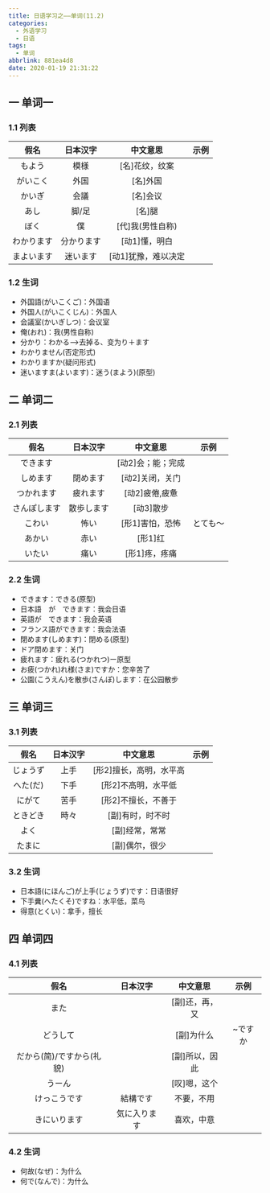 ```yaml
---
title: 日语学习之——单词(11.2)
categories:
  - 外语学习
  - 日语
tags:
  - 单词
abbrlink: 881ea4d8
date: 2020-01-19 21:31:22
---
```

## 一 单词一

### 1.1 列表

|    假名    |  日本汉字  |      中文意思       | 示例 |
| :--------: | :--------: | :-----------------: | :--: |
|   もよう   |    模様    |   [名]花纹，纹案    |      |
|  がいこく  |    外国    |      [名]外国       |      |
|   かいぎ   |    会議    |      [名]会议       |      |
|    あし    |   脚/足    |       [名]腿        |      |
|    ぼく    |     僕     |  [代]我(男性自称)   |      |
| わかります | 分かります |    [动1]懂，明白    |      |
| まよいます |  迷います  | [动1]犹豫，难以决定 |      |

<!--more-->

### 1.2 生词

* 外国語(がいこくご)：外国语
* 外国人(がいこくじん)：外国人
* 会議室(かいぎしつ)：会议室
* 俺(おれ)：我(男性自称)
* 分かり：わかる—>去掉る、变为り＋ます
* わかりません(否定形式)
* わかりますか(疑问形式)
* 迷いますま(よいます)：迷う(まよう)(原型)

## 二 单词二

### 2.1 列表

|     假名     |  日本汉字  |     中文意思      |   示例   |
| :----------: | :--------: | :---------------: | :------: |
|   できます   |            | [动2]会；能；完成 |          |
|   しめます   |  閉めます  |  [动2]关闭，关门  |          |
|  つかれます  |  疲れます  |  [动2]疲倦,疲惫   |          |
| さんぽします | 散歩します |     [动3]散步     |          |
|    こわい    |    怖い    |  [形1]害怕，恐怖  | とても～ |
|    あかい    |    赤い    |      [形1]红      |          |
|    いたい    |    痛い    |   [形1]疼，疼痛   |          |

### 2.2 生词

* できます：できる(原型)
* 日本語　が　できます：我会日语
* 英語が　できます：我会英语
* フランス語ができます：我会法语
* 閉めます(しめます)：閉める(原型)
* ドア閉めます：关门
* 疲れます：疲れる(つかれつ)ー原型
* お疲(つかれ)れ様(さま)ですか：您辛苦了
* 公園(こうえん)を散歩(さんぽ)します：在公园散步

## 三 单词三

### 3.1 列表

|   假名   | 日本汉字 |        中文意思         | 示例 |
| :------: | :------: | :---------------------: | :--: |
| じょうず |   上手   | [形2]擅长，高明，水平高 |      |
| へた(だ) |   下手   |   [形2]不高明，水平低   |      |
|  にがて  |   苦手   |   [形2]不擅长，不善于   |      |
| ときどき |   時々   |    [副]有时，时不时     |      |
|   よく   |          |     [副]经常，常常      |      |
|  たまに  |          |     [副]偶尔，很少      |      |

### 3.2 生词

* 日本語(にほんご)が上手(じょうず)です：日语很好
* 下手糞(へたくそ)ですね：水平低，菜鸟
* 得意(とくい)：拿手，擅长

## 四 单词四

### 4.1 列表

|           假名            |   日本汉字   |    中文意思    |  示例   |
| :-----------------------: | :----------: | :------------: | :-----: |
|           また            |              | [副]还，再，又 |         |
|         どうして          |              |   [副]为什么   | ~ですか |
| だから(简)/ですから(礼貌) |              | [副]所以，因此 |         |
|          うーん           |              |  [叹]嗯，这个  |         |
|       けっこうです        |   結構です   |   不要，不用   |         |
|       きにいります        | 気に入ります |   喜欢，中意   |         |

### 4.2 生词

* 何故(なぜ)：为什么
* 何で(なんで)：为什么